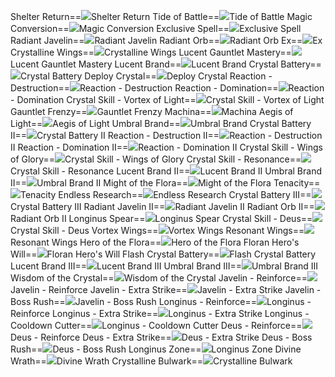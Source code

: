 Shelter Return==<img src="upload/mxd/Illium/Skill Shelter Return.png"/>Shelter Return
Tide of Battle==<img src="upload/mxd/Illium/Skill Tide of Battle.png"/>Tide of Battle
Magic Conversion==<img src="upload/mxd/Illium/Skill Magic Conversion.png"/>Magic Conversion
Exclusive Spell==<img src="upload/mxd/Illium/Skill Exclusive Spell (Illium).png"/>Exclusive Spell
Radiant Javelin==<img src="upload/mxd/Illium/Skill Radiant Javelin.png"/>Radiant Javelin
Radiant Orb==<img src="upload/mxd/Illium/Skill Radiant Orb.png"/>Radiant Orb
Ex==<img src="upload/mxd/Illium/Skill Ex.png"/>Ex
Crystalline Wings==<img src="upload/mxd/Illium/Skill Crystalline Wings.png"/>Crystalline Wings
Lucent Gauntlet Mastery==<img src="upload/mxd/Illium/Skill Lucent Gauntlet Mastery.png"/>Lucent Gauntlet Mastery
Lucent Brand==<img src="upload/mxd/Illium/Skill Lucent Brand.png"/>Lucent Brand
Crystal Battery==<img src="upload/mxd/Illium/Skill Crystal Battery.png"/>Crystal Battery
Deploy Crystal==<img src="upload/mxd/Illium/Skill Deploy Crystal.png"/>Deploy Crystal
Reaction \- Destruction==<img src="upload/mxd/Illium/Skill Reaction - Destruction.png"/>Reaction - Destruction
Reaction \- Domination==<img src="upload/mxd/Illium/Skill Reaction - Domination.png"/>Reaction - Domination
Crystal Skill \- Vortex of Light==<img src="upload/mxd/Illium/Skill Crystal Skill - Vortex of Light.png"/>Crystal Skill - Vortex of Light
Gauntlet Frenzy==<img src="upload/mxd/Illium/Skill Gauntlet Frenzy.png"/>Gauntlet Frenzy
Machina==<img src="upload/mxd/Illium/Skill Machina.png"/>Machina
Aegis of Light==<img src="upload/mxd/Illium/Skill Aegis of Light.png"/>Aegis of Light
Umbral Brand==<img src="upload/mxd/Illium/Skill Umbral Brand.png"/>Umbral Brand
Crystal Battery II==<img src="upload/mxd/Illium/Skill Crystal Battery II.png"/>Crystal Battery II
Reaction \- Destruction II==<img src="upload/mxd/Illium/Skill Reaction - Destruction II.png"/>Reaction - Destruction II
Reaction \- Domination II==<img src="upload/mxd/Illium/Skill Reaction - Domination II.png"/>Reaction - Domination II
Crystal Skill \- Wings of Glory==<img src="upload/mxd/Illium/Skill Crystal Skill - Wings of Glory.png"/>Crystal Skill - Wings of Glory
Crystal Skill \- Resonance==<img src="upload/mxd/Illium/Skill Crystal Skill - Resonance.png"/>Crystal Skill - Resonance
Lucent Brand II==<img src="upload/mxd/Illium/Skill Lucent Brand II.png"/>Lucent Brand II
Umbral Brand II==<img src="upload/mxd/Illium/Skill Umbral Brand II.png"/>Umbral Brand II
Might of the Flora==<img src="upload/mxd/Illium/Skill Might of the Flora.png"/>Might of the Flora
Tenacity==<img src="upload/mxd/Illium/Skill Tenacity.png"/>Tenacity
Endless Research==<img src="upload/mxd/Illium/Skill Endless Research.png"/>Endless Research
Crystal Battery III==<img src="upload/mxd/Illium/Skill Crystal Battery III.png"/>Crystal Battery III
Radiant Javelin II==<img src="upload/mxd/Illium/Skill Radiant Javelin II.png"/>Radiant Javelin II
Radiant Orb II==<img src="upload/mxd/Illium/Skill Radiant Orb II.png"/>Radiant Orb II
Longinus Spear==<img src="upload/mxd/Illium/Skill Longinus Spear.png"/>Longinus Spear
Crystal Skill \- Deus==<img src="upload/mxd/Illium/Skill Crystal Skill - Deus.png"/>Crystal Skill - Deus
Vortex Wings==<img src="upload/mxd/Illium/Skill Vortex Wings.png"/>Vortex Wings
Resonant Wings==<img src="upload/mxd/Illium/Skill Resonant Wings.png"/>Resonant Wings
Hero of the Flora==<img src="upload/mxd/Illium/Skill Hero of the Flora (Illium).png"/>Hero of the Flora
Floran Hero's Will==<img src="upload/mxd/Illium/Skill Floran Hero's Will (Illium).png"/>Floran Hero's Will
Flash Crystal Battery==<img src="upload/mxd/Illium/Skill Flash Crystal Battery.png"/>Flash Crystal Battery
Lucent Brand III==<img src="upload/mxd/Illium/Skill Lucent Brand III.png"/>Lucent Brand III
Umbral Brand III==<img src="upload/mxd/Illium/Skill Umbral Brand III.png"/>Umbral Brand III
Wisdom of the Crystal==<img src="upload/mxd/Illium/Skill Wisdom of the Crystal.png"/>Wisdom of the Crystal
Javelin \- Reinforce==<img src="upload/mxd/Illium/Skill Javelin - Reinforce.png"/>Javelin - Reinforce
Javelin \- Extra Strike==<img src="upload/mxd/Illium/Skill Javelin - Extra Strike.png"/>Javelin - Extra Strike
Javelin \- Boss Rush==<img src="upload/mxd/Illium/Skill Javelin - Boss Rush.png"/>Javelin - Boss Rush
Longinus \- Reinforce==<img src="upload/mxd/Illium/Skill Longinus - Reinforce.png"/>Longinus - Reinforce
Longinus \- Extra Strike==<img src="upload/mxd/Illium/Skill Longinus - Extra Strike.png"/>Longinus - Extra Strike
Longinus \- Cooldown Cutter==<img src="upload/mxd/Illium/Skill Longinus - Cooldown Cutter.png"/>Longinus - Cooldown Cutter
Deus \- Reinforce==<img src="upload/mxd/Illium/Skill Deus - Reinforce.png"/>Deus - Reinforce
Deus \- Extra Strike==<img src="upload/mxd/Illium/Skill Deus - Extra Strike.png"/>Deus - Extra Strike
Deus \- Boss Rush==<img src="upload/mxd/Illium/Skill Deus - Boss Rush.png"/>Deus - Boss Rush
Longinus Zone==<img src="upload/mxd/Illium/Skill Longinus Zone.png"/>Longinus Zone
Divine Wrath==<img src="upload/mxd/Illium/Skill Divine Wrath (Illium).png"/>Divine Wrath
Crystalline Bulwark==<img src="upload/mxd/Illium/Skill Crystalline Bulwark.png"/>Crystalline Bulwark
